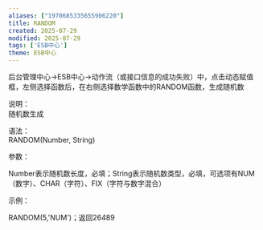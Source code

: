 ```yaml
---
aliases: ["1970685335655906220"]
title: RANDOM
created: 2025-07-29
modified: 2025-07-29
tags: ['ESB中心']
theme: ESB中心
---
```


后台管理中心->ESB中心->动作流（或接口信息的成功失败）中，点击动态赋值框，左侧选择函数后，在右侧选择数学函数中的RANDOM函数，生成随机数

说明：  
随机数生成

语法：  
RANDOM(Number, String)  

参数：

Number表示随机数长度，必填；String表示随机数类型，必填，可选项有NUM（数字）、CHAR（字符）、FIX（字符与数字混合）

示例：

RANDOM(5,'NUM')；返回26489